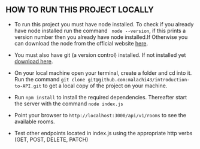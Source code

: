 ## HOW TO RUN THIS PROJECT LOCALLY

- To run this project you must have node installed. To check if you already have node installed run the command ` node --version`, if this prints a version number then you already have node installed.If Otherwise you can download the node from the official website [here](https://nodejs.org/en/download).

- You must also have git (a version control) installed. If not installed yet [download here](https://git-scm.com/downloads).

- On your local machine open your terminal, create a folder and cd into it. Run the command `git clone git@github.com:malachi43/introduction-to-API.git` to get a local copy of the project on your machine.

- Run `npm install` to install the required dependencies. Thereafter start the server with the command `node index.js`

- Point your browser to `http://localhost:3000/api/v1/rooms` to see the available rooms.

- Test other endpoints located in index.js using the appropriate http verbs (GET, POST, DELETE, PATCH)
